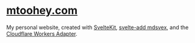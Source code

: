 # [mtoohey.com](mtoohey.com)

My personal website, created with [SvelteKit](https://github.com/sveltejs/kit), [svelte-add mdsvex](https://github.com/svelte-add/mdsvex), and the [Cloudflare Workers Adapter](https://github.com/sveltejs/kit/tree/master/packages/adapter-cloudflare-workers).
